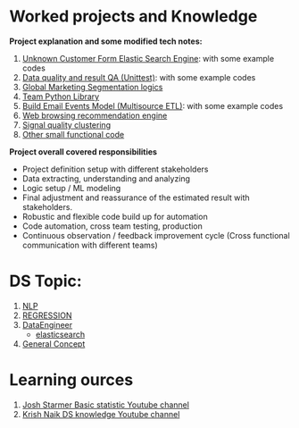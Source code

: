 # Worked projects and Knowledge 

**Project explanation and some modified tech notes:**

1. [Unknown Customer Form Elastic Search Engine](projects/customer_es_engine.md): with some example codes
2. [Data quality and result QA (Unittest)](projects/team_unittest.md): with some example codes
3. [Global Marketing Segmentation logics](projects/segmentation_logic.md)
4. [Team Python Library](projects/team_lib.md)
5. [Build Email Events Model (Multisource ETL)](projects/email_events_model.md): with some example codes
6. [Web browsing recommendation engine](projects/web_browsing_recommendation.md)
7. [Signal quality clustering](projects/signal_quality.md)
8. [Other small functional code](projects/src)

**Project overall covered responsibilities**
* Project definition setup with different stakeholders
* Data extracting, understanding and analyzing 
* Logic setup / ML modeling
* Final adjustment and reassurance of the estimated result with stakeholders.
* Robustic and flexible code build up for automation
* Code automation, cross team testing, production
* Continuous observation / feedback improvement cycle (Cross functional communication with different teams)

# DS Topic:

1. [NLP](NLP)
2. [REGRESSION](REGRESSION)
3. [DataEngineer](DataEngineer)
    * [elasticsearch](DataEngineer/elasticsearch.md)
4. [General Concept](tmp/general_ds_concept.md)

# Learning ources

1. [Josh Starmer Basic statistic Youtube channel ](https://www.youtube.com/channel/UCtYLUTtgS3k1Fg4y5tAhLbw)
2. [Krish Naik DS knowledge Youtube channel](https://www.youtube.com/user/krishnaik06)
